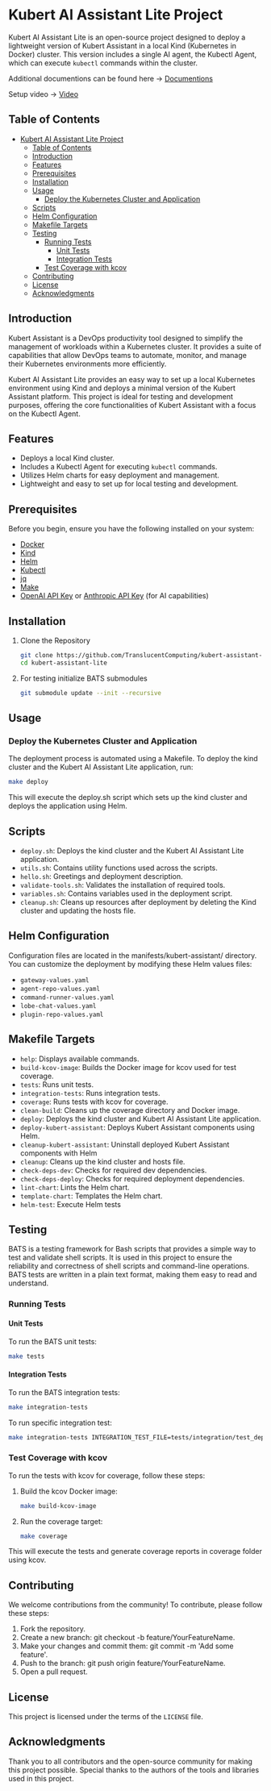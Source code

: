 # Kubert AI Assistant Lite Project

Kubert AI Assistant Lite is an open-source project designed to deploy a lightweight version of Kubert Assistant in a local Kind (Kubernetes in Docker) cluster. This version includes a single AI agent, the Kubectl Agent, which can execute `kubectl` commands within the cluster.

Additional documentions can be found here -> [Documentions](https://translucentcomputing.github.io/kubert-assistant-lite/)

Setup video -> [Video](https://translucentcomputing.github.io/kubert-assistant-lite/usage.html#kubert-ai-assistant-setup)

## Table of Contents

- [Kubert AI Assistant Lite Project](#kubert-ai-assistant-lite-project)
  - [Table of Contents](#table-of-contents)
  - [Introduction](#introduction)
  - [Features](#features)
  - [Prerequisites](#prerequisites)
  - [Installation](#installation)
  - [Usage](#usage)
    - [Deploy the Kubernetes Cluster and Application](#deploy-the-kubernetes-cluster-and-application)
  - [Scripts](#scripts)
  - [Helm Configuration](#helm-configuration)
  - [Makefile Targets](#makefile-targets)
  - [Testing](#testing)
    - [Running Tests](#running-tests)
      - [Unit Tests](#unit-tests)
      - [Integration Tests](#integration-tests)
    - [Test Coverage with kcov](#test-coverage-with-kcov)
  - [Contributing](#contributing)
  - [License](#license)
  - [Acknowledgments](#acknowledgments)

## Introduction

Kubert Assistant is a DevOps productivity tool designed to simplify the management of workloads within a Kubernetes cluster. It provides a suite of capabilities that allow DevOps teams to automate, monitor, and manage their Kubernetes environments more efficiently.

Kubert AI Assistant Lite provides an easy way to set up a local Kubernetes environment using Kind and deploys a minimal version of the Kubert Assistant platform. This project is ideal for testing and development purposes, offering the core functionalities of Kubert Assistant with a focus on the Kubectl Agent.

## Features

- Deploys a local Kind cluster.
- Includes a Kubectl Agent for executing `kubectl` commands.
- Utilizes Helm charts for easy deployment and management.
- Lightweight and easy to set up for local testing and development.

## Prerequisites

Before you begin, ensure you have the following installed on your system:

- [Docker](https://docs.docker.com/get-docker/)
- [Kind](https://kind.sigs.k8s.io/)
- [Helm](https://helm.sh/docs/intro/install/)
- [Kubectl](https://kubernetes.io/docs/tasks/tools/)
- [jq](https://stedolan.github.io/jq/)
- [Make](https://www.gnu.org/software/make/)
- [OpenAI API Key](https://platform.openai.com/docs/api-reference/authentication) or [Anthropic API Key](https://console.anthropic.com/docs/authentication) (for AI capabilities)


## Installation

1. Clone the Repository

    ```bash
    git clone https://github.com/TranslucentComputing/kubert-assistant-lite.git
    cd kubert-assistant-lite
    ```

2. For testing initialize BATS submodules

    ```bash
    git submodule update --init --recursive
    ```

## Usage

### Deploy the Kubernetes Cluster and Application

The deployment process is automated using a Makefile. To deploy the kind cluster and the Kubert AI Assistant Lite application, run:

```bash
make deploy
```

This will execute the deploy.sh script which sets up the kind cluster and deploys the application using Helm.

## Scripts

- `deploy.sh`: Deploys the kind cluster and the Kubert AI Assistant Lite application.
- `utils.sh`: Contains utility functions used across the scripts.
- `hello.sh`: Greetings and deployment description.
- `validate-tools.sh`: Validates the installation of required tools.
- `variables.sh`: Contains variables used in the deployment script.
- `cleanup.sh`: Cleans up resources after deployment by deleting the Kind cluster and updating the hosts file.

## Helm Configuration

Configuration files are located in the manifests/kubert-assistant/ directory. You can customize the deployment by modifying these Helm values files:

- `gateway-values.yaml`
- `agent-repo-values.yaml`
- `command-runner-values.yaml`
- `lobe-chat-values.yaml`
- `plugin-repo-values.yaml`

## Makefile Targets

- `help`: Displays available commands.
- `build-kcov-image`: Builds the Docker image for kcov used for test coverage.
- `tests`: Runs unit tests.
- `integration-tests`: Runs integration tests.
- `coverage`: Runs tests with kcov for coverage.
- `clean-build`: Cleans up the coverage directory and Docker image.
- `deploy`: Deploys the kind cluster and Kubert AI Assistant Lite application.
- `deploy-kubert-assistant`: Deploys Kubert Assistant components using Helm.
- `cleanup-kubert-assistant`: Uninstall deployed Kubert Assistant components with Helm
- `cleanup`: Cleans up the kind cluster and hosts file.
- `check-deps-dev`: Checks for required dev dependencies.
- `check-deps-deploy`: Checks for required deployment dependencies.
- `lint-chart`: Lints the Helm chart.
- `template-chart`: Templates the Helm chart.
- `helm-test`: Execute Helm tests

## Testing

BATS is a testing framework for Bash scripts that provides a simple way to test and validate shell scripts. It is used in this project to ensure the reliability and correctness of shell scripts and command-line operations. BATS tests are written in a plain text format, making them easy to read and understand.

### Running Tests

#### Unit Tests

To run the BATS unit tests:

```bash
make tests
```

#### Integration Tests

To run the BATS integration tests:

```bash
make integration-tests
```

To run specific integration test:

```bash
make integration-tests INTEGRATION_TEST_FILE=tests/integration/test_deploy_application.bats
```

### Test Coverage with kcov

To run the tests with kcov for coverage, follow these steps:

1. Build the kcov Docker image:

    ```bash
    make build-kcov-image
    ```

2. Run the coverage target:

    ```bash
    make coverage
    ```

This will execute the tests and generate coverage reports in coverage folder using kcov.

## Contributing

We welcome contributions from the community! To contribute, please follow these steps:

1. Fork the repository.
2. Create a new branch: git checkout -b feature/YourFeatureName.
3. Make your changes and commit them: git commit -m 'Add some feature'.
4. Push to the branch: git push origin feature/YourFeatureName.
5. Open a pull request.

## License

This project is licensed under the terms of the `LICENSE` file.

## Acknowledgments

Thank you to all contributors and the open-source community for making this project possible.
Special thanks to the authors of the tools and libraries used in this project.
